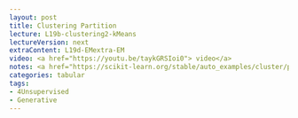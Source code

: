 ```yaml
---
layout: post
title: Clustering Partition
lecture: L19b-clustering2-kMeans
lectureVersion: next
extraContent: L19d-EMextra-EM
video: <a href="https://youtu.be/taykGRSIoi0"> video</a> 
notes: <a href="https://scikit-learn.org/stable/auto_examples/cluster/plot_cluster_comparison.html"> compare clusterings </a> 
categories: tabular
tags:
- 4Unsupervised
- Generative
---
```

